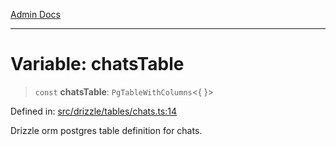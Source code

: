 [Admin Docs](/)

***

# Variable: chatsTable

> `const` **chatsTable**: `PgTableWithColumns`\<\{ \}\>

Defined in: [src/drizzle/tables/chats.ts:14](https://github.com/Sourya07/talawa-api/blob/aac5f782223414da32542752c1be099f0b872196/src/drizzle/tables/chats.ts#L14)

Drizzle orm postgres table definition for chats.
